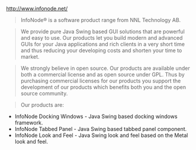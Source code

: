 http://www.infonode.net/

> InfoNode® is a software product range from NNL Technology AB.

> We provide pure Java Swing based GUI solutions that are powerful and easy to use. 
Our products let you build modern and advanced GUIs for your Java applications 
and rich clients in a very short time and thus reducing your developing costs and 
shorten your time to market.

> We strongly believe in open source. Our products are available under both a commercial 
license and as open source under GPL. Thus by purchasing commercial licenses for our
products you support the development of our products which benefits both you and 
the open source community.

> Our products are:
* InfoNode Docking Windows - Java Swing based docking windows framework.
* InfoNode Tabbed Panel - Java Swing based tabbed panel component.
* InfoNode Look and Feel - Java Swing look and feel based on the Metal look and feel.
